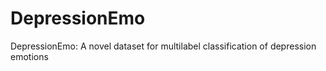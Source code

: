 # DepressionEmo
DepressionEmo: A novel dataset for multilabel classification of depression emotions

